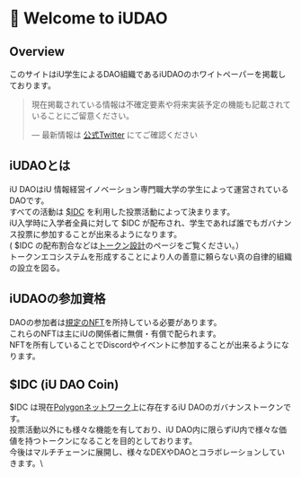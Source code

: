 # 👋 Welcome to iUDAO

## Overview

このサイトはiU学生によるDAO組織であるiUDAOのホワイトペーパーを掲載しております。

> 現在掲載されている情報は不確定要素や将来実装予定の機能も記載されていることにご留意ください。
>
> — 最新情報は [公式Twitter](https://twitter.com/daichi1re) にてご確認ください

## iUDAOとは

iU DAOはiU 情報経営イノベーション専門職大学の学生によって運営されているDAOです。\
すべての活動は [$IDC](https://app.gitbook.com/o/AJG9nY5FLMCbeq7jrlCn/s/kWVFL45IcjROBf7kBkl9/\~/changes/13/mi/usdidc-iu-dao-coin) を利用した投票活動によって決まります。\
iU入学時に入学者全員に対して $IDC が配布され、学生であれば誰でもガバナンス投票に参加することが出来るようになります。\
( $IDC の配布割合などは[トークン設計](system-structure/token.md)のページをご覧ください。）\
トークンエコシステムを形成することにより人の善意に頼らない真の自律的組織の設立を図る。

## iUDAOの参加資格

DAOの参加者は[規定のNFT](mi/nft.md)を所持している必要があります。\
これらのNFTは主にiUの関係者に無償・有償で配られます。\
NFTを所有していることでDiscordやイベントに参加することが出来るようになります。

## $IDC (iU DAO Coin)

$IDC は現在[Polygonネットワーク](https://polygon.technology/)上に存在するiU DAOのガバナンストークンです。\
投票活動以外にも様々な機能を有しており、iU DAO内に限らずiU内で様々な価値を持つトークンになることを目的としております。\
今後はマルチチェーンに展開し、様々なDEXやDAOとコラボレーションしていきます。\
